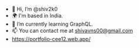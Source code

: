 - 👋 Hi, I’m @shiv2k0
- 🌍 I'm based in India.
- 🌱 I’m currently learning GraphQL.
- 📫 You can contact me at shivavns00@gmail.com
- https://portfolio-cee12.web.app/

<!---
shiv2k0/shiv2k0 is a ✨ special ✨ repository because its `README.md` (this file) appears on your GitHub profile.
You can click the Preview link to take a look at your changes.
--->
